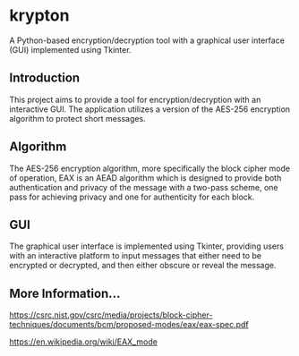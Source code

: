 # krypton

A Python-based encryption/decryption tool with a graphical user interface (GUI) implemented using Tkinter.

## Introduction

This project aims to provide a tool for encryption/decryption with an interactive GUI. The application utilizes a version of the AES-256 encryption algorithm to protect short messages. 

## Algorithm

The AES-256 encryption algorithm, more specifically the block cipher mode of operation, EAX is an AEAD algorithm which is designed to provide both authentication and privacy of the message with a two-pass scheme, one pass for achieving privacy and one for authenticity for each block. 

## GUI

The graphical user interface is implemented using Tkinter, providing users with an interactive platform to input messages that either need to be encrypted or decrypted, and then either obscure or reveal the message.

## More Information...

https://csrc.nist.gov/csrc/media/projects/block-cipher-techniques/documents/bcm/proposed-modes/eax/eax-spec.pdf

https://en.wikipedia.org/wiki/EAX_mode



